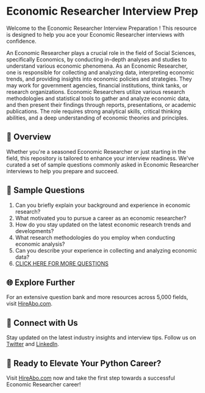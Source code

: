 # Economic Researcher Interview Prep

Welcome to the Economic Researcher Interview Preparation ! This resource is designed to help you ace your Economic Researcher interviews with confidence.

An Economic Researcher plays a crucial role in the field of Social Sciences, specifically Economics, by conducting in-depth analyses and studies to understand various economic phenomena. As an Economic Researcher, one is responsible for collecting and analyzing data, interpreting economic trends, and providing insights into economic policies and strategies. They may work for government agencies, financial institutions, think tanks, or research organizations. Economic Researchers utilize various research methodologies and statistical tools to gather and analyze economic data, and then present their findings through reports, presentations, or academic publications. The role requires strong analytical skills, critical thinking abilities, and a deep understanding of economic theories and principles.

## 🚀 Overview

Whether you're a seasoned Economic Researcher or just starting in the field, this repository is tailored to enhance your interview readiness. We've curated a set of sample questions commonly asked in Economic Researcher interviews to help you prepare and succeed.

## 📝 Sample Questions

1. Can you briefly explain your background and experience in economic research?
2. What motivated you to pursue a career as an economic researcher?
3. How do you stay updated on the latest economic research trends and developments?
4. What research methodologies do you employ when conducting economic analysis?
5. Can you describe your experience in collecting and analyzing economic data?
6. [CLICK HERE FOR MORE QUESTIONS](https://hireabo.com/job/7_4_15/Economic%20Researcher)

## 🌐 Explore Further

For an extensive question bank and more resources across 5,000 fields, visit [HireAbo.com](https://www.hireabo.com).

## 📱 Connect with Us

Stay updated on the latest industry insights and interview tips. Follow us on [Twitter](https://twitter.com/hireabo) and [LinkedIn](https://www.linkedin.com/in/hire-abo-3609972a8/).

## 🚀 Ready to Elevate Your Python Career?

Visit [HireAbo.com](https://www.hireabo.com) now and take the first step towards a successful Economic Researcher career!